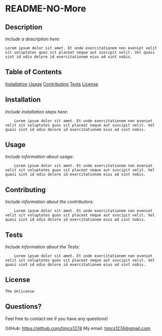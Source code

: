 # README-NO-More
    
## Description
*Include a description here:*

    Lorem ipsum dolor sit amet. Et unde exercitationem non eveniet velit sit voluptates quos sit placeat neque aut suscipit velit. Vel quasi sint id odio dolore id exercitationem eius ad sint nobis.
    
## Table of Contents
[Installation](#installation)
[Usage](#usage)
[Contributing](#contributing)
[Tests](#tests)
[License](#license)

    

## Installation

*Include installation steps here:*

        Lorem ipsum dolor sit amet. Et unde exercitationem non eveniet velit sit voluptates quos sit placeat neque aut suscipit velit. Vel quasi sint id odio dolore id exercitationem eius ad sint nobis.
        

## Usage

*Include information about usage:*

        Lorem ipsum dolor sit amet. Et unde exercitationem non eveniet velit sit voluptates quos sit placeat neque aut suscipit velit. Vel quasi sint id odio dolore id exercitationem eius ad sint nobis.
        

## Contributing

*Include information about the contributors:*

        Lorem ipsum dolor sit amet. Et unde exercitationem non eveniet velit sit voluptates quos sit placeat neque aut suscipit velit. Vel quasi sint id odio dolore id exercitationem eius ad sint nobis.
        
## Tests

*Include information about the Tests:*

        Lorem ipsum dolor sit amet. Et unde exercitationem non eveniet velit sit voluptates quos sit placeat neque aut suscipit velit. Vel quasi sint id odio dolore id exercitationem eius ad sint nobis.
        
## License

    The Unlicense
    

## Questions?

Feel free to contact me if you have any questions!
    
GitHub: https://github.com/timcs1274
My email: timcs1274@gmail.com